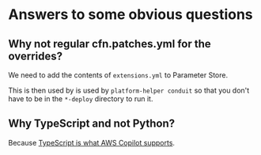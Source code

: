 # Answers to some obvious questions

## Why not regular cfn.patches.yml for the overrides?

We need to add the contents of `extensions.yml` to Parameter Store.

This is then used by is used by `platform-helper conduit` so that you don't have to be in the `*-deploy` directory to run it.

## Why TypeScript and not Python?

Because [TypeScript is what AWS Copilot supports](https://aws.github.io/copilot-cli/en/docs/developing/overrides/cdk/).
